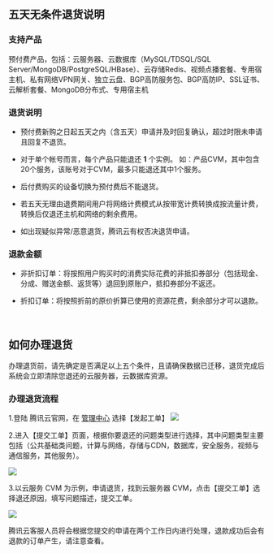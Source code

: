 ## 五天无条件退货说明

### 支持产品

预付费产品，包括：云服务器、云数据库（MySQL/TDSQL/SQL Server/MongoDB/PostgreSQL/HBase）、云存储Redis、视频点播套餐、专用宿主机、私有网络VPN网关、独立云盘、BGP高防服务包、BGP高防IP、SSL证书、云解析套餐、MongoDB分布式、专用宿主机

### 退货说明

- 预付费新购之日起五天之内（含五天）申请并及时回复确认，超过时限未申请且回复不退货。

- 对于单个帐号而言，每个产品只能退还 **1** 个实例。
如：产品CVM，其中包含20个服务，该账号对于CVM，最多只能退还其中1个服务。

- 后付费购买的设备切换为预付费后不能退货。

- 若五天无理由退费期间用户将网络计费模式从按带宽计费转换成按流量计费，转换后仅退还主机和网络的剩余费用。

- 如出现疑似异常/恶意退货，腾讯云有权否决退货申请。

### 退款金额

- 非折扣订单：将按照用户购买时的消费实际花费的非抵扣券部分（包括现金、分成、赠送金额、返货等）退回到原账户，抵扣券部分不返还。

- 折扣订单：将按照折前的原价折算已使用的资源花费，剩余部分才可以退款。
<br/>

## 如何办理退货

办理退货前，请先确定是否满足以上五个条件，且请确保数据已迁移，退货完成后系统会立即清除您退还的云服务器，云数据库资源。

### 办理退货流程

1.登陆 腾讯云官网，在 [管理中心](https://console.cloud.tencent.com/) 选择【发起工单】
![](https://mc.qcloudimg.com/static/img/29cb3b429573ef0632bdc96ed7e51aec/image.png)

2.进入【提交工单】页面，根据你要退还的问题类型进行选择，其中问题类型主要包括（公共基础类问题，计算与网络，存储与CDN，数据库，安全服务，视频与通信服务，其他服务）。

![](https://mc.qcloudimg.com/static/img/f91073cbf61e2413bd8dfd68e1786639/image.png)

3.以云服务 CVM 为示例，申请退货，找到云服务器 CVM，点击【提交工单】选择退还原因，填写问题描述，提交工单。

![](https://mc.qcloudimg.com/static/img/a99cc1bddd9f85492f10d0495af5106b/image.png)

腾讯云客服人员将会根据您提交的申请在两个工作日内进行处理，退款成功后会有退款的订单产生，请注意查看。
